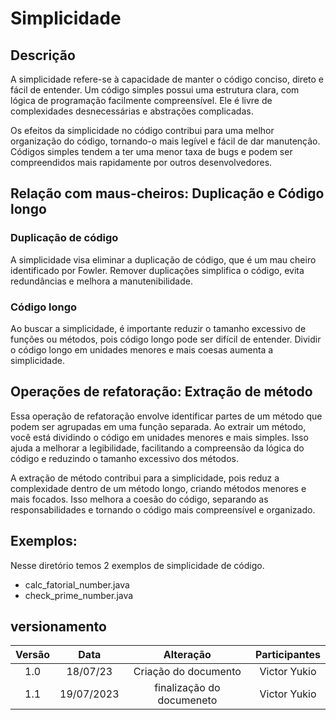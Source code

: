 # Simplicidade

## Descrição

A simplicidade refere-se à capacidade de manter o código conciso, direto e fácil de entender. Um código simples possui uma estrutura clara, com lógica de programação facilmente compreensível. Ele é livre de complexidades desnecessárias e abstrações complicadas.

Os efeitos da simplicidade  no código contribui para uma melhor organização do código, tornando-o mais legível e fácil de dar manutenção. Códigos simples tendem a ter uma menor taxa de bugs e podem ser compreendidos mais rapidamente por outros desenvolvedores.


## Relação com maus-cheiros: Duplicação e Código longo

### Duplicação de código

A simplicidade visa eliminar a duplicação de código, que é um mau cheiro identificado por Fowler. Remover duplicações simplifica o código, evita redundâncias e melhora a manutenibilidade.

### Código longo

Ao buscar a simplicidade, é importante reduzir o tamanho excessivo de funções ou métodos, pois código longo pode ser difícil de entender. Dividir o código longo em unidades menores e mais coesas aumenta a simplicidade.

## Operações de refatoração: Extração de método

Essa operação de refatoração envolve identificar partes de um método que podem ser agrupadas em uma função separada. Ao extrair um método, você está dividindo o código em unidades menores e mais simples. Isso ajuda a melhorar a legibilidade, facilitando a compreensão da lógica do código e reduzindo o tamanho excessivo dos métodos.

A extração de método contribui para a simplicidade, pois reduz a complexidade dentro de um método longo, criando métodos menores e mais focados. Isso melhora a coesão do código, separando as responsabilidades e tornando o código mais compreensível e organizado.

## Exemplos:

Nesse diretório temos 2 exemplos de simplicidade de código.

* calc_fatorial_number.java
* check_prime_number.java

## versionamento

| Versão |   Data   |                   Alteração                    | Participantes  |
| :----: | :------: | :--------------------------------------------: | :---------:    |
| 1.0  | 18/07/23 |              Criação do documento              | Victor Yukio |
| 1.1 | 19/07/2023 | finalização do documeneto | Victor Yukio |